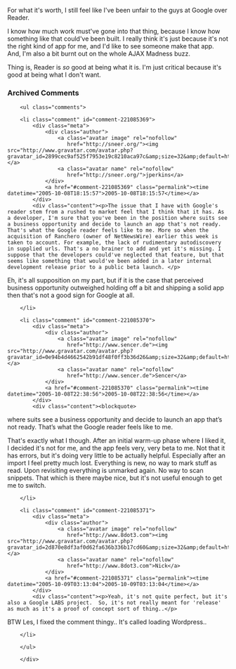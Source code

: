 For what it's worth, I still feel like I've been unfair to the guys at Google over Reader.  

I know how much work must've gone into that thing, because I know how something like that could've been built.  I really think it's just because it's not the right kind of app for me, and I'd like to see someone make that app.  And, I'm also a bit burnt out on the whole AJAX Madness buzz.

Thing is, Reader is *so* good at being what it is.  I'm just critical because it's good at being what I don't want.

<!-- tags: ajax google rss atom syndication aggregators -->

<div id="comments" class="comments archived-comments">
            <h3>Archived Comments</h3>
            
        <ul class="comments">
            
        <li class="comment" id="comment-221085369">
            <div class="meta">
                <div class="author">
                    <a class="avatar image" rel="nofollow" 
                       href="http://sneer.org/"><img src="http://www.gravatar.com/avatar.php?gravatar_id=2899cec9af525f7953e19c8210aca97c&amp;size=32&amp;default=http://mediacdn.disqus.com/1320279820/images/noavatar32.png"/></a>
                    <a class="avatar name" rel="nofollow" 
                       href="http://sneer.org/">jperkins</a>
                </div>
                <a href="#comment-221085369" class="permalink"><time datetime="2005-10-08T18:15:57">2005-10-08T18:15:57</time></a>
            </div>
            <div class="content"><p>The issue that I have with Google's reader stem from a rushed to market feel that I think that it has. As a developer, I'm sure that you've been in the position where suits see a business opportunity and decide to launch an app that's not ready. That's what the Google reader feels like to me. More so when the acquisition of Ranchero (owner of NetNewsWire) earlier this week is taken to account. For example, the lack of rudimentary autodiscovery in supplied urls. That's a no brainer to add and yet it's missing. I suppose that the developers could've neglected that feature, but that seems like something that would've been added in a later internal development release prior to a public beta launch. </p>

<p>Eh, it's all supposition on my part, but if it is the case that perceived business opportunity outweighed holding off a bit and shipping a solid app then that's not a good sign for Google at all.</p></div>
            
        </li>
    
        <li class="comment" id="comment-221085370">
            <div class="meta">
                <div class="author">
                    <a class="avatar image" rel="nofollow" 
                       href="http://www.sencer.de"><img src="http://www.gravatar.com/avatar.php?gravatar_id=0e94b4d4662542b91df48f0ff3b36d26&amp;size=32&amp;default=http://mediacdn.disqus.com/1320279820/images/noavatar32.png"/></a>
                    <a class="avatar name" rel="nofollow" 
                       href="http://www.sencer.de">Sencer</a>
                </div>
                <a href="#comment-221085370" class="permalink"><time datetime="2005-10-08T22:38:56">2005-10-08T22:38:56</time></a>
            </div>
            <div class="content"><blockquote>
  <p>where suits see a business opportunity and decide to launch an app 
  that’s not ready. That’s what the Google reader feels like to me.</p>
</blockquote>

<p>That's exactly what I though. After an initial warm-up phase where I liked it, I decided it's not for me, and the app feels very, very beta to me. Not that it has errors, but it's doing very little to be actually helpful. Especially after an import I feel pretty much lost. Everything is new, no way to mark stuff as read. Upon revisiting everything is unmarked again. No way to scan snippets. That which is there maybe nice, but it's not useful enough to get me to switch.</p></div>
            
        </li>
    
        <li class="comment" id="comment-221085371">
            <div class="meta">
                <div class="author">
                    <a class="avatar image" rel="nofollow" 
                       href="http://www.8dot3.com"><img src="http://www.gravatar.com/avatar.php?gravatar_id=2d870e8df3af0d62fa636b336b17cd60&amp;size=32&amp;default=http://mediacdn.disqus.com/1320279820/images/noavatar32.png"/></a>
                    <a class="avatar name" rel="nofollow" 
                       href="http://www.8dot3.com">Nick</a>
                </div>
                <a href="#comment-221085371" class="permalink"><time datetime="2005-10-09T03:13:04">2005-10-09T03:13:04</time></a>
            </div>
            <div class="content"><p>Yeah, it's not quite perfect, but it's also a Google LABS project.  So, it's not really meant for 'release' as much as it's a proof of concept sort of thing..</p>

<p>BTW Les, I fixed the comment thingy.. It's called loading Wordpress..</p></div>
            
        </li>
    
        </ul>
    
        </div>
    